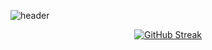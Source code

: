 ![header](https://capsule-render.vercel.app/api?height=200&type=waving&color=0:7D6642,100:BB9863&text=soomin&fontColor=FFFFFF&animation=fadeIn&fontSize=60&fontAlignY=35)

<div align="center">
  <a href="https://git.io/streak-stats"><img src="https://streak-stats.demolab.com?user=soom44_78&theme=shadow-brown" alt="GitHub Streak" /></a>
</div>

<!--
**soom4478/soom4478** is a ✨ _special_ ✨ repository because its `README.md` (this file) appears on your GitHub profile.

Here are some ideas to get you started:

- 🔭 I’m currently working on ...
- 🌱 I’m currently learning ...
- 👯 I’m looking to collaborate on ...
- 🤔 I’m looking for help with ...
- 💬 Ask me about ...
- 📫 How to reach me: ...
- 😄 Pronouns: ...
- ⚡ Fun fact: ...
-->
